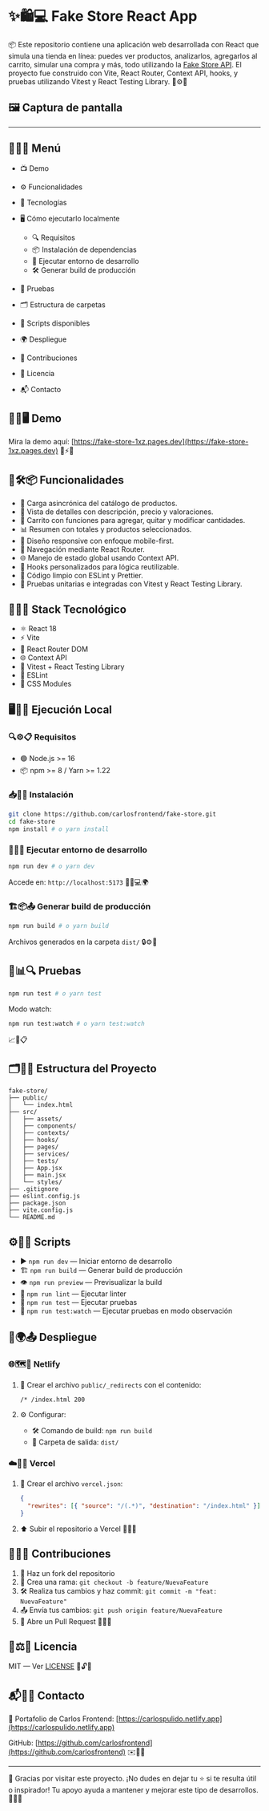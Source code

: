 # ✨🛍️💻 Fake Store React App

📦 Este repositorio contiene una aplicación web desarrollada con React que simula una tienda en línea: puedes ver productos, analizarlos, agregarlos al carrito, simular una compra y más, todo utilizando la [Fake Store API](https://fakestoreapi.com/). El proyecto fue construido con Vite, React Router, Context API, hooks, y pruebas utilizando Vitest y React Testing Library. 🧪⚙️🔗

## 🖼️ Captura de pantalla

---

## 📄📌🧭 Menú

- 📺 Demo
- ⚙️ Funcionalidades
- 🧰 Tecnologías
- 🖥️ Cómo ejecutarlo localmente

  - 🔍 Requisitos
  - 📦 Instalación de dependencias
  - 🚀 Ejecutar entorno de desarrollo
  - 🛠️ Generar build de producción

- 🧪 Pruebas
- 🗂️ Estructura de carpetas
- 📜 Scripts disponibles
- 🌍 Despliegue
- 🤝 Contribuciones
- 📄 Licencia
- 📬 Contacto

## 🧪🔗🖥️ Demo

Mira la demo aquí:
[https://fake-store-1xz.pages.dev](https://fake-store-1xz.pages.dev)
📱⚡🛒

## 🚀🛠️📦 Funcionalidades

- 🔄 Carga asincrónica del catálogo de productos.
- 📝 Vista de detalles con descripción, precio y valoraciones.
- 🛒 Carrito con funciones para agregar, quitar y modificar cantidades.
- 📊 Resumen con totales y productos seleccionados.
- 📱 Diseño responsive con enfoque mobile-first.
- 🧭 Navegación mediante React Router.
- 🌐 Manejo de estado global usando Context API.
- 🔁 Hooks personalizados para lógica reutilizable.
- 🧹 Código limpio con ESLint y Prettier.
- 🧪 Pruebas unitarias e integradas con Vitest y React Testing Library.

## 🧰🔧💡 Stack Tecnológico

- ⚛️ React 18
- ⚡ Vite
- 🧭 React Router DOM
- 🌐 Context API
- 🧪 Vitest + React Testing Library
- 🧹 ESLint
- 🎨 CSS Modules

## 🖥️🧪🔄 Ejecución Local

### 🔍⚙️📋 Requisitos

- 🟢 Node.js >= 16
- 📦 npm >= 8 / Yarn >= 1.22

### 📥📂🔧 Instalación

```bash
git clone https://github.com/carlosfrontend/fake-store.git
cd fake-store
npm install # o yarn install
```

### 🚀🧪🌐 Ejecutar entorno de desarrollo

```bash
npm run dev # o yarn dev
```

Accede en: `http://localhost:5173`
🧑‍💻💻🌍

### 🏗️📦📤 Generar build de producción

```bash
npm run build # o yarn build
```

Archivos generados en la carpeta `dist/`
🔒⚙️📁

## 🧪📊🔍 Pruebas

```bash
npm run test # o yarn test
```

Modo watch:

```bash
npm run test:watch # o yarn test:watch
```

📈🔁📋

## 🗂️📁🧱 Estructura del Proyecto

```
fake-store/
├── public/
│   └── index.html
├── src/
│   ├── assets/
│   ├── components/
│   ├── contexts/
│   ├── hooks/
│   ├── pages/
│   ├── services/
│   ├── tests/
│   ├── App.jsx
│   ├── main.jsx
│   └── styles/
├── .gitignore
├── eslint.config.js
├── package.json
├── vite.config.js
└── README.md
```

## ⚙️📜📌 Scripts

- ▶️ `npm run dev` — Iniciar entorno de desarrollo
- 🏗️ `npm run build` — Generar build de producción
- 👁️ `npm run preview` — Previsualizar la build
- 🧹 `npm run lint` — Ejecutar linter
- 🧪 `npm run test` — Ejecutar pruebas
- 🔁 `npm run test:watch` — Ejecutar pruebas en modo observación

## 🚀🌍📤 Despliegue

### 🌐🗺️🧭 Netlify

1. 📝 Crear el archivo `public/_redirects` con el contenido:

   ```
   /* /index.html 200
   ```

2. ⚙️ Configurar:

   - 🛠️ Comando de build: `npm run build`
   - 📂 Carpeta de salida: `dist/`

### ☁️📡🧭 Vercel

1. 📝 Crear el archivo `vercel.json`:

   ```json
   {
     "rewrites": [{ "source": "/(.*)", "destination": "/index.html" }]
   }
   ```

2. ⬆️ Subir el repositorio a Vercel
   🚀📁🔗

## 🙌👥🔧 Contribuciones

1. 🍴 Haz un fork del repositorio
2. 🌿 Crea una rama: `git checkout -b feature/NuevaFeature`
3. 🛠️ Realiza tus cambios y haz commit: `git commit -m "feat: NuevaFeature"`
4. 📤 Envía tus cambios: `git push origin feature/NuevaFeature`
5. 🔁 Abre un Pull Request
   🎯🧪🔄

## 📄⚖️📘 Licencia

MIT — Ver [LICENSE](./LICENSE)
📑🔓📝

## 📬👤🌐 Contacto

📝 Portafolio de Carlos Frontend: [https://carlospulido.netlify.app](https://carlospulido.netlify.app)

GitHub: [https://github.com/carlosfrontend](https://github.com/carlosfrontend)
✉️💬📡

---

🚀 Gracias por visitar este proyecto. ¡No dudes en dejar tu ⭐ si te resulta útil o inspirador! Tu apoyo ayuda a mantener y mejorar este tipo de desarrollos. 🙌💡✨

